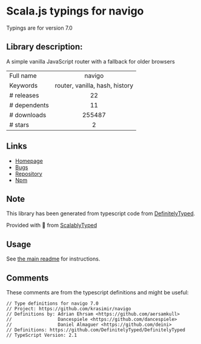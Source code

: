 
# Scala.js typings for navigo

Typings are for version 7.0

## Library description:
A simple vanilla JavaScript router with a fallback for older browsers

|                    |                 |
| ------------------ | :-------------: |
| Full name          | navigo |
| Keywords           | router, vanilla, hash, history |
| # releases         | 22 |
| # dependents       | 11 |
| # downloads        | 255487 |
| # stars            | 2 |

## Links
- [Homepage](https://github.com/krasimir/navigo#readme)
- [Bugs](https://github.com/krasimir/navigo/issues)
- [Repository](https://github.com/krasimir/navigo)
- [Npm](https://www.npmjs.com/package/navigo)
    


## Note
This library has been generated from typescript code from [DefinitelyTyped](https://definitelytyped.org).

Provided with :purple_heart: from [ScalablyTyped](https://github.com/oyvindberg/ScalablyTyped)

## Usage
See [the main readme](../../readme.md) for instructions.

## Comments

These comments are from the typescript definitions and might be useful:
```
// Type definitions for navigo 7.0
// Project: https://github.com/krasimir/navigo
// Definitions by: Adrian Ehrsam <https://github.com/aersamkull>
//                 Dancespiele <https://github.com/dancespiele>
//                 Daniel Almaguer <https://github.com/deini>
// Definitions: https://github.com/DefinitelyTyped/DefinitelyTyped
// TypeScript Version: 2.1

```

